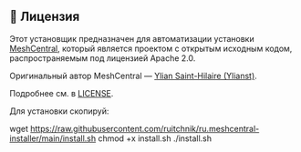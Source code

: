 ## 📄 Лицензия

Этот установщик предназначен для автоматизации установки [MeshCentral](https://github.com/Ylianst/MeshCentral), который является проектом с открытым исходным кодом, распространяемым под лицензией Apache 2.0.

Оригинальный автор MeshCentral — [Ylian Saint-Hilaire (Ylianst)](https://github.com/Ylianst).

Подробнее см. в [LICENSE](LICENSE).

Для установки скопируй:

wget https://raw.githubusercontent.com/ruitchnik/ru.meshcentral-installer/main/install.sh
chmod +x install.sh
./install.sh
